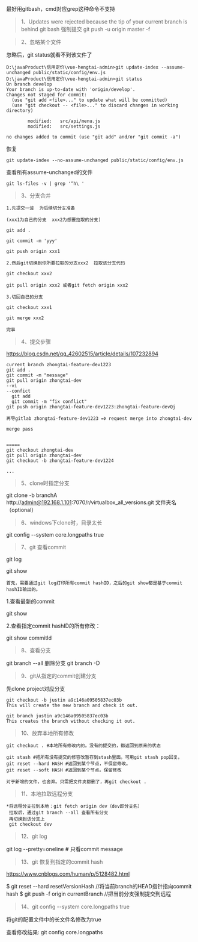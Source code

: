 最好用gitbash，cmd对应grep这种命令不支持


> 1、Updates were rejected because the tip of your current branch is behind
git bash 强制提交 git push -u origin master -f

> 2、忽略某个文件

忽略后，git status就看不到该文件了

```
D:\javaProduct\信用定价\vue-hengtai-admin>git update-index --assume-unchanged public/static/config/env.js
D:\javaProduct\信用定价\vue-hengtai-admin>git status
On branch develop
Your branch is up-to-date with 'origin/develop'.
Changes not staged for commit:
  (use "git add <file>..." to update what will be committed)
  (use "git checkout -- <file>..." to discard changes in working directory)

        modified:   src/api/menu.js
        modified:   src/settings.js

no changes added to commit (use "git add" and/or "git commit -a")

```

恢复
```
git update-index --no-assume-unchanged public/static/config/env.js
```

查看所有assume-unchanged的文件
```
git ls-files -v | grep '^h\ '
```

> 3、分支合并
```
1.先提交一波  为后续切分支准备

(xxx1为自己的分支  xxx2为想要拉取的分支)

git add .

git commit -m 'yyy'

git push origin xxx1

2.然后git切换到你所要拉取的分支xxx2  拉取该分支代码

git checkout xxx2

git pull origin xxx2 或者git fetch origin xxx2

3.切回自己的分支

git checkout xxx1

git merge xxx2

完事
```


> 4、提交步骤

https://blog.csdn.net/qq_42602515/article/details/107232894

```
current branch zhongtai-feature-dev1223
git add .
git commit -m "message"
git pull origin zhongtai-dev
--vi 
--confict
  git add
  git commit -m "fix conflict"
git push origin zhongtai-feature-dev1223:zhongtai-feature-devQj

再导gitlab zhongtai-feature-dev1223 =》 request merge into zhongtai-dev

merge pass


=====
git checkout zhongtai-dev
git pull origin zhongtai-dev
git checkout -b zhongtai-feature-dev1224

...
```

> 5、clone时指定分支

git clone -b branchA http://admin@192.168.1.101:7070/r/virtualbox_all_versions.git  文件夹名（optional）

> 6、windows下clone时，目录太长

git config --system core.longpaths true

> 7、git 查看commit

git log

git show

    首先，需要通过git log打印所有commit hashID，之后的git show都是基于commit hashID输出的。

1.查看最新的commit

git show

2.查看指定commit hashID的所有修改：

git show commitId

> 8、查看分支

git branch --all
删除分支
git branch -D <branchName>

> 9、git从指定的commit创建分支

先clone project对应分支

```
git checkout -b justin a9c146a09505837ec03b
This will create the new branch and check it out.

git branch justin a9c146a09505837ec03b
This creates the branch without checking it out.
```

> 10、放弃本地所有修改

```
git checkout . #本地所有修改内的。没有的提交的，都返回到原来的状态

git stash #把所有没有提交的修容改暂存到stash里面。可用git stash pop回复。
git reset --hard HASH #返回到某个节点，不保留修改。
git reset --soft HASH #返回到某个节点。保留修改

对于新增的文件，也舍弃。只需把文件夹都删了，再git checkout .
```

> 11、本地拉取远程分支
  
```
*将远程分支拉到本地：git fetch origin dev（dev即分支名）
 拉取后，通过git branch --all 查看所有分支
 再切换到该分支上
 git checkout dev 
```
> 12、git log
  
  git log --pretty=oneline # 只看commit message

> 13、git 恢复到指定的commit hash
  
  https://www.cnblogs.com/human/p/5128482.html
  
  $ git reset --hard resetVersionHash //将当前branch的HEAD指针指向commit hash
  $ git push -f origin currentBranch  //把当前分支强制提交到远程
  

> 14、git config --system core.longpaths true
  
  将git的配置文件中的长文件名修改为true
  
  查看修改结果: git config core.longpaths
